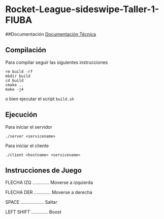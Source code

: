 # Rocket-League-sideswipe-Taller-1-FIUBA
##Documentación 
[Documentación Técnica](https://github.com/aromero3003/Rocket-League-sideswipe-Taller-1-FIUBA/blob/main/RocketDT.pdf)    

## Compilación

Para compilar seguir las siguientes instrucciones

```shell
rm build -rf
mkdir build
cd build
cmake ..
make -j4
```
o bien ejecutar el script `build.sh`

## Ejecución

Para iniciar el servidor

```shell
./server <servicename>
```

Para iniciar el cliente

```shell
./client <hostname> <servicename>
```

## Instrucciones de Juego

FLECHA IZQ ............. Moverse a izquierda

FLECHA DER ............. Moverse a derecha

SPACE .................. Saltar

LEFT SHIFT ............. Boost
